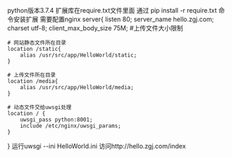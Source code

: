 python版本3.7.4
扩展库在require.txt文件里面
通过 pip install -r require.txt 命令安装扩展
需要配置nginx
server{
    listen 80;
    server_name hello.zgj.com;
    charset utf-8;
    client_max_body_size 75M;  #上传文件大小限制

    # 网站静态文件所在目录
    location /static{
        alias /usr/src/app/HelloWorld/static;
    }

    # 上传文件所在目录
    location /media{
        alias /usr/src/app/HelloWorld/media;
    }

    # 动态文件交给uwsgi处理
    location / {
        uwsgi_pass python:8001;
        include /etc/nginx/uwsgi_params;
    }
}
运行uwsgi --ini HelloWorld.ini
访问http://hello.zgj.com/index